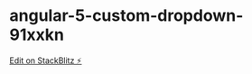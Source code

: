 # angular-5-custom-dropdown-91xxkn

[Edit on StackBlitz ⚡️](https://stackblitz.com/edit/angular-5-custom-dropdown-91xxkn)